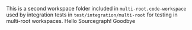 This is a second workspace folder included in `multi-root.code-workspace` used by integration
tests in `test/integration/multi-root` for testing in multi-root workspaces.
Hello Sourcegraph!
Goodbye
